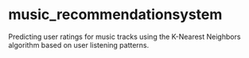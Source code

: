# music_recommendationsystem
Predicting user ratings for music tracks using the K-Nearest Neighbors algorithm based on user listening patterns.

